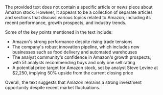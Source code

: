 The provided text does not contain a specific article or news piece about Amazon stock. However, it appears to be a collection of separate articles and sections that discuss various topics related to Amazon, including its recent performance, growth prospects, and industry trends.

Some of the key points mentioned in the text include:

* Amazon's strong performance despite rising trade tensions
* The company's robust innovation pipeline, which includes new businesses such as food delivery and automated warehouses
* The analyst community's confidence in Amazon's growth prospects, with 51 analysts recommending buys and only one sell rating
* A potential price target for Amazon stock, set by analyst Steve Levine at $2,250, implying 50% upside from the current closing price

Overall, the text suggests that Amazon remains a strong investment opportunity despite recent market fluctuations.